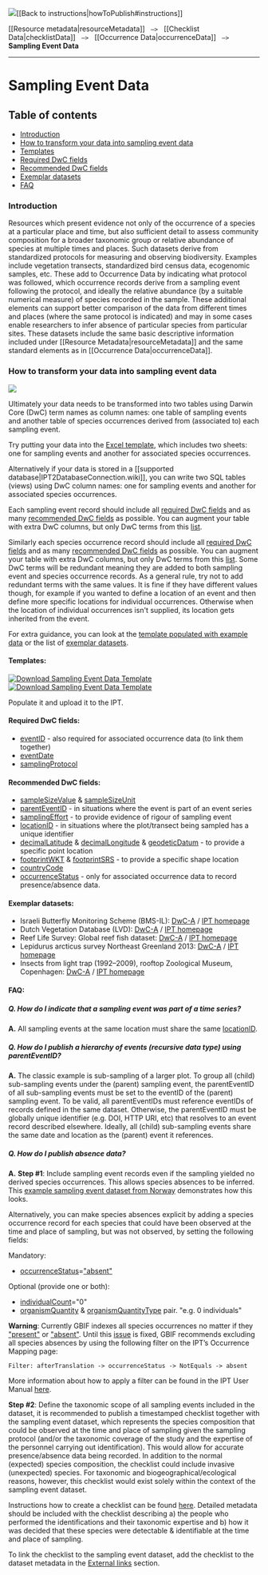 <img src='https://github.com/gbif/ipt/wiki/gbif-ipt-docs/ipt2/arrow-back-24.png' />[[Back to instructions|howToPublish#instructions]]

[[Resource metadata|resourceMetadata]] &nbsp;&nbsp;``—>``&nbsp;&nbsp; [[Checklist Data|checklistData]] &nbsp;&nbsp;``—>``&nbsp;&nbsp; [[Occurrence Data|occurrenceData]] &nbsp;&nbsp;``—>``&nbsp;&nbsp; **Sampling Event Data**

---

# Sampling Event Data

## Table of contents
+ [Introduction](samplingEventData#introduction)
+ [How to transform your data into sampling event data](samplingEventData#how-to-transform-your-data-into-sampling-event-data)
+ [Templates](samplingEventData#templates)
+ [Required DwC fields](samplingEventData#required-dwc-fields)
+ [Recommended DwC fields](samplingEventData#recommended-dwc-fields)
+ [Exemplar datasets](samplingEventData#exemplar-datasets)
+ [FAQ](samplingEventData#faq)

### Introduction
Resources which present evidence not only of the occurrence of a species at a particular place and time, but also sufficient detail to assess community composition for a broader taxonomic group or relative abundance of species at multiple times and places.  Such datasets derive from standardized protocols for measuring and observing biodiversity.  Examples include vegetation transects, standardized bird census data, ecogenomic samples, etc. These add to Occurrence Data by indicating what protocol was followed, which occurrence records derive from a sampling event following the protocol, and ideally the relative abundance (by a suitable numerical measure) of species recorded in the sample.  These additional elements can support better comparison of the data from different times and places (where the same protocol is indicated) and may in some cases enable researchers to infer absence of particular species from particular sites. These datasets include the same basic descriptive information included under [[Resource Metadata|resourceMetadata]] and the same standard elements as in [[Occurrence Data|occurrenceData]].

### How to transform your data into sampling event data

<img src='https://github.com/gbif/ipt/wiki/gbif-ipt-docs/ipt2/flow-sed.png' />

Ultimately your data needs to be transformed into two tables using Darwin Core (DwC) term names as column names: one table of sampling events and another table of species occurrences derived from (associated to) each sampling event.

Try putting your data into the [Excel template](samplingEventData#templates), which includes two sheets: one for sampling events and another for associated species occurrences. 

Alternatively if your data is stored in a [[supported database|IPT2DatabaseConnection.wiki]], you can write two SQL tables (views) using DwC column names: one for sampling events and another for associated species occurrences.

Each sampling event record should include all [required DwC fields](samplingEventData#required-dwc-fields) and as many [recommended DwC fields](samplingEventData#recommended-dwc-fields) as possible. You can augment your table with extra DwC columns, but only DwC terms from this [list](http://rs.gbif.org/core/dwc_event_2015_05_29.xml).

Similarly each species occurrence record should include all [required DwC fields](occurrenceData#required-dwc-fields) and as many [recommended DwC fields](occurrenceData#recommended-dwc-fields) as possible. You can augment your table with extra DwC columns, but only DwC terms from this [list](http://rs.gbif.org/core/dwc_occurrence_2015-07-02.xml). Some DwC terms will be redundant meaning they are added to both sampling event and species occurrence records. As a general rule, try not to add redundant terms with the same values. It is fine if they have different values though, for example if you wanted to define a location of an event and then define more specific locations for individual occurrences. Otherwise when the location of individual occurrences isn't supplied, its location gets inherited from the event.

For extra guidance, you can look at the [template populated with example data](samplingEventData#templates) or the list of [exemplar datasets](samplingEventData#exemplar-datasets).

#### Templates: 
[![Download Sampling Event Data Template][2]][1]
[![Download Sampling Event Data Template][4]][3]

Populate it and upload it to the IPT.

  [1]: https://github.com/gbif/ipt/wiki/gbif-ipt-docs/downloads/event_ipt_template_v2.xlsx
  [2]: https://github.com/gbif/ipt/wiki/gbif-ipt-docs/ipt2/excel-template2.png (Download Sampling Event Data Template)
  [3]: https://github.com/gbif/ipt/wiki/gbif-ipt-docs/downloads/event_ipt_template_v2_example_data.xlsx
  [4]: https://github.com/gbif/ipt/wiki/gbif-ipt-docs/ipt2/excel-template-data2.png (Download Sampling Event Data Template)

#### Required DwC fields: 
* [eventID](http://rs.tdwg.org/dwc/terms/#eventID) - also required for associated occurrence data (to link them together)
* [eventDate](http://rs.tdwg.org/dwc/terms/#eventDate)
* [samplingProtocol](http://rs.tdwg.org/dwc/terms/#samplingProtocol)

#### Recommended DwC fields: 
* [sampleSizeValue](http://rs.tdwg.org/dwc/terms/#sampleSizeValue) & [sampleSizeUnit](http://rs.tdwg.org/dwc/terms/#sampleSizeUnit)
* [parentEventID](http://rs.tdwg.org/dwc/terms/#parentEventID) - in situations where the event is part of an event series
* [samplingEffort](http://rs.tdwg.org/dwc/terms/#samplingEffort) - to provide evidence of rigour of sampling event
* [locationID](http://rs.tdwg.org/dwc/terms/#locationID) - in situations where the plot/transect being sampled has a unique identifier
* [decimalLatitude](http://rs.tdwg.org/dwc/terms/#decimalLatitude) & [decimalLongitude](http://rs.tdwg.org/dwc/terms/#decimalLongitude) & [geodeticDatum](http://rs.tdwg.org/dwc/terms/#geodeticDatum) - to provide a specific point location
* [footprintWKT](http://rs.tdwg.org/dwc/terms/#footprintWKT) & [footprintSRS](http://rs.tdwg.org/dwc/terms/#footprintSRS) - to provide a specific shape location
* [countryCode](http://rs.tdwg.org/dwc/terms/#countryCode)
* [occurrenceStatus](http://rs.tdwg.org/dwc/terms/#occurrenceStatus) - only for associated occurrence data to record presence/absence data.

#### Exemplar datasets: 
* Israeli Butterfly Monitoring Scheme (BMS-IL): [DwC-A](http://cloud.gbif.org/eubon/archive.do?r=butterflies-monitoring-scheme-il) / [IPT homepage](http://cloud.gbif.org/eubon/resource?r=butterflies-monitoring-scheme-il)
* Dutch Vegetation Database (LVD): [DwC-A](http://cloud.gbif.org/eubon/archive.do?r=lvd) / [IPT homepage](http://cloud.gbif.org/eubon/resource?r=lvd)
* Reef Life Survey: Global reef fish dataset: [DwC-A](http://ipt.ala.org.au/archive.do?r=global) / [IPT homepage](http://ipt.ala.org.au/resource?r=global)
* Lepidurus arcticus survey Northeast Greenland 2013: [DwC-A](http://gbif.vm.ntnu.no/ipt/archive.do?r=lepidurus-arcticus-survey_northeast-greenland_2013) / [IPT homepage](http://gbif.vm.ntnu.no/ipt/resource?r=lepidurus-arcticus-survey_northeast-greenland_2013)
* Insects from light trap (1992–2009), rooftop Zoological Museum, Copenhagen: [DwC-A](http://danbif.au.dk/ipt/archive.do?r=rooftop&v=1.4) / [IPT homepage](http://danbif.au.dk/ipt/resource?r=rooftop)


#### FAQ:

##### Q. How do I indicate that a sampling event was part of a time series?

**A.** All sampling events at the same location must share the same [locationID](http://rs.tdwg.org/dwc/terms/#locationID).

##### Q. How do I publish a hierarchy of events (recursive data type) using parentEventID?

**A.** The classic example is sub-sampling of a larger plot. To group all (child) sub-sampling events under the (parent) sampling event, the parentEventID of all sub-sampling events must be set to the eventID of the (parent) sampling event. To be valid, all parentEventIDs must reference eventIDs of records defined in the same dataset. Otherwise, the parentEventID must be globally unique identifier (e.g. DOI, HTTP URI, etc) that resolves to an event record described elsewhere. Ideally, all (child) sub-sampling events share the same date and location as the (parent) event it references. 

##### Q. How do I publish absence data?

**A.** **Step #1**: Include sampling event records even if the sampling yielded no derived species occurrences. This allows species absences to be inferred. This [example sampling event dataset from Norway](http://gbif.vm.ntnu.no/ipt/resource?r=lepidurus-arcticus-survey_northeast-greenland_2013) demonstrates how this looks.  

Alternatively, you can make species absences explicit by adding a species occurrence record for each species that could have been observed at the time and place of sampling, but was not observed, by setting the following fields:

Mandatory:
* [occurrenceStatus](http://rs.tdwg.org/dwc/terms/#occurrenceStatus)=["absent"](http://rs.gbif.org/vocabulary/gbif/occurrence_status.xml)

Optional (provide one or both):
* [individualCount](http://rs.tdwg.org/dwc/terms/#individualCount)="0"
* [organismQuantity](http://rs.tdwg.org/dwc/terms/#organismQuantity) & [organismQuantityType](http://rs.tdwg.org/dwc/terms/#organismQuantityType) pair. "e.g. 0 individuals"

**Warning**: Currently GBIF indexes all species occurrences no matter if they ["present"](http://rs.gbif.org/vocabulary/gbif/occurrence_status.xml) or ["absent"](http://rs.gbif.org/vocabulary/gbif/occurrence_status.xml). Until this [issue](http://dev.gbif.org/issues/browse/POR-2864) is fixed, GBIF recommends excluding all species absences by using the following filter on the IPT’s Occurrence Mapping page:

```Filter: afterTranslation -> occurrenceStatus -> NotEquals -> absent```

More information about how to apply a filter can be found in the IPT User Manual [here](https://github.com/gbif/ipt/wiki/IPT2ManualNotes.wiki#data-mapping-detail-page).

**Step #2**: Define the taxonomic scope of all sampling events included in the dataset, it is recommended to publish a timestamped checklist together with the sampling event dataset, which represents the species composition that could be observed at the time and place of sampling given the sampling protocol (and/or the taxonomic coverage of the study and the expertise of the personnel carrying out identification). This would allow for accurate presence/absence data being recorded. In addition to the normal (expected) species composition, the checklist could include invasive (unexpected) species. For taxonomic and biogeographical/ecological reasons, however, this checklist would exist solely within the context of the sampling event dataset. 

Instructions how to create a checklist can be found [here](https://github.com/gbif/ipt/wiki/checklistData). Detailed metadata should be included with the checklist describing a) the people who performed the identifications and their taxonomic expertise and b) how it was decided that these species were detectable & identifiable at the time and place of sampling.

To link the checklist to the sampling event dataset, add the checklist to the dataset metadata in the [External links](https://github.com/gbif/ipt/wiki/IPT2ManualNotes.wiki#external-links) section. 